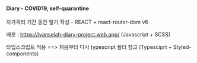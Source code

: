 #### Diary - COVID19, self-quarantine

자가격리 기간 동안 일기 작성 - REACT + react-router-dom v6

배포 : https://ivanselah-diary-project.web.app/ (Javascript + SCSS) 

타입스크립트 적용 ==> 처음부터 다시 typescript 폴더 참고 (Typesciprt + Styled-components)
